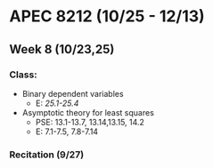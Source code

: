 
# APEC 8212 (10/25 - 12/13)
## Week 8  (10/23,25)
### Class:
+ Binary dependent variables
	* E: *25.1-25.4*
+ Asymptotic theory for least squares
	* PSE: 13.1-13.7, 13.14,13.15, 14.2
	* E: 7.1-7.5, 7.8-7.14

### Recitation (9/27)


